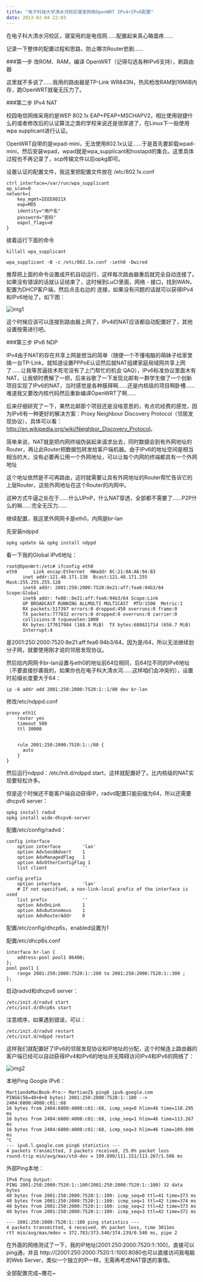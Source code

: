 ```yaml
---
title: "电子科技大学清水河校区寝室网络OpenWRT IPv4+IPv6配置"
date: 2013-02-04 22:03
---
```


在电子科大清水河校区，寝室用的是电信网……配置起来真心略蛋疼……

记录一下整体的配置过程和思路，防止哪次Router悲剧……

###第一步 改ROM、RAM，编译 OpenWRT（记得勾选各种IPv6支持），刷路由器

这里就不多说了……我用的路由器是TP-Link WR843N，热风枪改RAM到16MiB内存，跑OpenWRT就毫无压力了。

###第二步 IPv4 NAT

校园电信网络采用的是WEP 802.1x EAP+PEAP+MSCHAPV2，相比使用锐捷什么的或者修改后的认证算法之类的学校来说还是很厚道了，在Linux下一般使用wpa supplicant进行认证。

OpenWRT自带的是wpad-mini，无法使用802.1x认证……于是首先要卸载wpad-mini，然后安装wpad，wpad就是wpa_supplicant和hostapd的集合。这里具体过程也不再记录了，scp传输文件以后opkg即可。

设置认证的配置文件，我这里把配置文件放在  /etc/802.1x.conf

	ctrl_interface=/var/run/wpa_supplicant
	ap_scan=0
	network={
		key_mgmt=IEEE8021X
		eap=MD5
		identity="用户名"
		password="密码"
		eapol_flags=0
	}
	
接着运行下面的命令

	killall wpa_supplicant

	wpa_supplicant -B -c /etc/802.1x.conf -ieth0 -Dwired
	
推荐把上面的命令设置成开机自动运行，这样每次路由器重启就完全自动连接了。如果没有错误的话就认证结束了，这时候到LuCI里面，网络 - 接口，找到WAN，配置为DHCP客户端，然后点击右边的 连接，如果没有问题的话就可以获得IPv4和IPv6地址了。如下图：

![img1](http://ww2.sinaimg.cn/large/635877bcjw1e52uemz1yyj20lb0h6q63.jpg)

这个时候应该可以连接到路由器上网了，IPv4的NAT应该都自动配置好了，其他设置按需进行吧。

###第三步 IPv6 NDP

IPv4由于NAT的存在共享上网是想当的简单（随便一个不懂电脑的萌妹子给家里搞一台TP-Link，就知道设置PPPoE认证然后就NAT组建家庭局域网共享上网了……让我等苦逼技术死宅没有了上门帮忙的机会 QAQ），IPv6标准协议里面木有NAT，让我顿时费解了一把，后来谷歌了一下发现北邮有一群学生做了一个创新项目实现了IPv6的NAT，当时感觉是各种膜拜啊……还是内核级的项目啊卧槽……难道我又要改内核代码然后重新编译OpenWRT了啊……

后来仔细研究了一下，果然北邮那个项目还是没啥意思的，有点坑经费的感觉，因为IPv6有一种更好的解决方案：Proxy Neighbour Discovery Protocol（邻居发现协议），具体可以看：<http://en.wikipedia.org/wiki/Neighbor_Discovery_Protocol>。

简单来说，NAT就是把内网终端伪装起来请求出去，同时数据会到有外网地址的Router，再让此Router把数据包转发给客户端机器。由于IPv6的地址空间是相当相当的大，没有必要再公用一个外网地址，可以让每个内网的终端都具有一个外网地址

这个地址依然是不可再路由，这时就需要让具有外网地址的Router帮忙告诉它的上层Router，这些外网地址在这个Router的内网中。

这种方式牛逼之处在于……什么UPnP，什么NAT穿透，全部都不需要了……P2P什么的嘛……完全无压力……

继续配置，我这里外网网卡是eth0，内网是br-lan

先安装ndppd

	opkg update && opkg install ndppd

看一下我的Global IPv6地址：

	root@OpenWrt:/etc# ifconfig eth0
	eth0      Link encap:Ethernet  HWaddr 8C:21:0A:A6:94:B3  
          inet addr:121.48.171.138  Bcast:121.48.171.255  Mask:255.255.255.128
          inet6 addr: 2001:250:2000:7520:8e21:aff:fea6:94b3/64 Scope:Global
          inet6 addr: fe80::8e21:aff:fea6:94b3/64 Scope:Link
          UP BROADCAST RUNNING ALLMULTI MULTICAST  MTU:1500  Metric:1
          RX packets:517397 errors:0 dropped:450 overruns:0 frame:0
          TX packets:777032 errors:0 dropped:0 overruns:0 carrier:0
          collisions:0 txqueuelen:1000 
          RX bytes:177017984 (168.8 MiB)  TX bytes:688621714 (656.7 MiB)
          Interrupt:4 
是2001:250:2000:7520:8e21:aff:fea6:94b3/64，因为是/64，所以无法继续划分子网，就要使用刚才说的邻居发现协议。

然后给内网网卡br-lan设置与eth0的地址前64位相同，后64位不同的IPv6地址（不要直接抄袭我的，如果你也在电子科大清水河……这样咱们会冲突的），设置时前缀长度要大于64：

	ip -6 addr add 2001:250:2000:7520:1::1/80 dev br-lan
	
修改/etc/ndppd.conf

	proxy eth1{
		router yes
		timeout 500
		ttl 30000


		rule 2001:250:2000:7520:1::/80 {
	  	  auto
		}
	}

然后运行ndppd：/etc/init.d/ndppd start，这样就配置好了。比内核级的NAT实现要轻松许多。

但是这个时候还不能客户端自动获得IP，radvd配置只能前缀为64，所以还需要dhcpv6 server：

	opkg install radvd
	opkg install wide-dhcpv6-server
	
配置/etc/config/radvd：

	config interface
        option interface        'lan'
        option AdvSendAdvert    1
        option AdvManagedFlag   1
        option AdvOtherConfigFlag 1
        list client             ''

	config prefix
        option interface        'lan'
        # If not specified, a non-link-local prefix of the interface is used
        list prefix             ''
        option AdvOnLink        1
        option AdvAutonomous    1
        option AdvRouterAddr    0

配置/etc/config/dhcp6s，enabled设置为1

配置/etc/dhcp6s.conf

	interface br-lan {
		address-pool pool1 86400;
	};
	pool pool1 {
		range 2001:250:2000:7520:1::200 to 2001:250:2000:7520:1::300 ;
	};
	
启动radvd和dhcpv6 server：

	/etc/init.d/radvd start
	/etc/init.d/dhcp6s start
	
注意顺序，如果遇到错误，可以：

	/etc/init.d/radvd restart
	/etc/init.d/ndppd restart
	
这样我们就配置好了IPv6的邻居发现协议和IP地址的分配，这个时候连上路由器的客户端已经可以自动获得IPv4和IPv6的地址并无障碍访问IPv4和IPv6的网络了：

![img2](http://ww1.sinaimg.cn/large/635877bcjw1e52v0hzts6j20lq0jaabt.jpg)

本地Ping Google IPv6：

	MartiandeMacBook-Pro:~ MartianZ$ ping6 ipv6.google.com
	PING6(56=40+8+8 bytes) 2001:250:2000:7520:1::100 --> 2404:6800:4008:c01::68
	16 bytes from 2404:6800:4008:c01::68, icmp_seq=0 hlim=46 time=110.295 ms
	16 bytes from 2404:6800:4008:c01::68, icmp_seq=1 hlim=46 time=113.267 ms
	16 bytes from 2404:6800:4008:c01::68, icmp_seq=3 hlim=46 time=109.890 ms
	^C
	--- ipv6.l.google.com ping6 statistics ---
	4 packets transmitted, 3 packets received, 25.0% packet loss
	round-trip min/avg/max/std-dev = 109.890/111.151/113.267/1.506 ms

外部Ping本地：

	IPv6 Ping Output:
	PING 2001:250:2000:7520:1::100(2001:250:2000:7520:1::100) 32 data bytes
	40 bytes from 2001:250:2000:7520:1::100: icmp_seq=0 ttl=41 time=373 ms
	40 bytes from 2001:250:2000:7520:1::100: icmp_seq=1 ttl=42 time=374 ms
	40 bytes from 2001:250:2000:7520:1::100: icmp_seq=2 ttl=42 time=373 ms
	40 bytes from 2001:250:2000:7520:1::100: icmp_seq=3 ttl=42 time=372 ms

	--- 2001:250:2000:7520:1::100 ping statistics ---
	4 packets transmitted, 4 received, 0% packet loss, time 3011ms
	rtt min/avg/max/mdev = 372.783/373.540/374.239/0.540 ms, pipe 2



在外面的网络测试了一下，我的IP地址[2001:250:2000:7520:1::100]，直接可以ping通，并且 http://[2001:250:2000:7520:1::100]:8080也可以直接访问我电脑的Web Server，类似一个独立的IP一样。无需再考虑NAT穿透的事情。

全部配置完成~撒花~